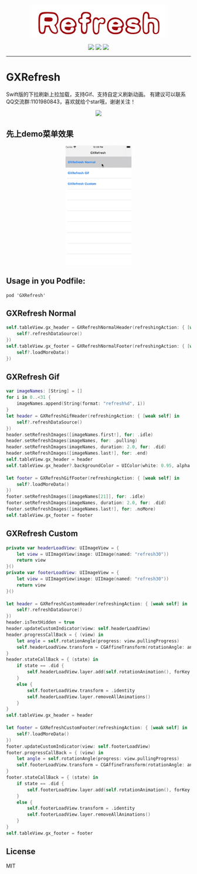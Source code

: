 <p align="center">
<img src="https://github.com/gsyhei/GXRefresh/blob/master/refresh.png">
</p>
<p align="center">
<a href="https://github.com/gsyhei/GXRefresh"><img src="https://img.shields.io/badge/platform-ios%209.0-yellow.svg"></a>
<a href="https://github.com/gsyhei/GXRefresh"><img src="https://img.shields.io/github/license/johnlui/Pitaya.svg?style=flat"></a>
<a href="https://github.com/gsyhei/GXRefresh"><img src="https://img.shields.io/badge/language-Swift%204.2-orange.svg"></a>
</p>

---

# GXRefresh
Swift版的下拉刷新上拉加载，支持Gif、支持自定义刷新动画。
有建议可以联系QQ交流群:1101980843，喜欢就给个star哦，谢谢关注！
<p align="center">
<img src="https://github.com/gsyhei/GXCardView-Swift/blob/master/QQ.jpeg">
</p>

先上demo菜单效果
--
<p align="center">
<img src="https://github.com/gsyhei/GXRefresh/blob/master/GXRefresh.gif">
</p>

Usage in you Podfile:
--

```
pod 'GXRefresh'
```

GXRefresh Normal
--

```swift
self.tableView.gx_header = GXRefreshNormalHeader(refreshingAction: { [weak self] in
    self?.refreshDataSource()
})
self.tableView.gx_footer = GXRefreshNormalFooter(refreshingAction: { [weak self] in
    self?.loadMoreData()
})
```

GXRefresh Gif
--

```swift
var imageNames: [String] = []
for i in 0..<31 {
    imageNames.append(String(format: "refresh%d", i))
}
let header = GXRefreshGifHeader(refreshingAction: { [weak self] in
    self?.refreshDataSource()
})
header.setRefreshImages([imageNames.first!], for: .idle)
header.setRefreshImages(imageNames, for: .pulling)
header.setRefreshImages(imageNames, duration: 2.0, for: .did)
header.setRefreshImages([imageNames.last!], for: .end)
self.tableView.gx_header = header
self.tableView.gx_header?.backgroundColor = UIColor(white: 0.95, alpha: 1)

let footer = GXRefreshGifFooter(refreshingAction: { [weak self] in
    self?.loadMoreData()
})
footer.setRefreshImages([imageNames[21]], for: .idle)
footer.setRefreshImages(imageNames, duration: 2.0, for: .did)
footer.setRefreshImages([imageNames.last!], for: .noMore)
self.tableView.gx_footer = footer
```

GXRefresh Custom 
--

```swift
private var headerLoadView: UIImageView = {
    let view = UIImageView(image: UIImage(named: "refresh30"))
    return view
}()
private var footerLoadView: UIImageView = {
    let view = UIImageView(image: UIImage(named: "refresh30"))
    return view
}()

let header = GXRefreshCustomHeader(refreshingAction: { [weak self] in
    self?.refreshDataSource()
})
header.isTextHidden = true
header.updateCustomIndicator(view: self.headerLoadView)
header.progressCallBack = { (view) in
    let angle = self.rotationAngle(progress: view.pullingProgress)
    self.headerLoadView.transform = CGAffineTransform(rotationAngle: angle)
}
header.stateCallBack = { (state) in
    if state == .did {
        self.headerLoadView.layer.add(self.rotationAnimation(), forKey: nil)
    }
    else {
        self.footerLoadView.transform = .identity
        self.headerLoadView.layer.removeAllAnimations()
    }
}
self.tableView.gx_header = header

let footer = GXRefreshCustomFooter(refreshingAction: { [weak self] in
    self?.loadMoreData()
})
footer.updateCustomIndicator(view: self.footerLoadView)
footer.progressCallBack = { (view) in
    let angle = self.rotationAngle(progress: view.pullingProgress)
    self.footerLoadView.transform = CGAffineTransform(rotationAngle: angle)
}
footer.stateCallBack = { (state) in
    if state == .did {
        self.footerLoadView.layer.add(self.rotationAnimation(), forKey: nil)
    }
    else {
        self.footerLoadView.transform = .identity
        self.footerLoadView.layer.removeAllAnimations()
    }
}
self.tableView.gx_footer = footer
```

License
--
MIT


